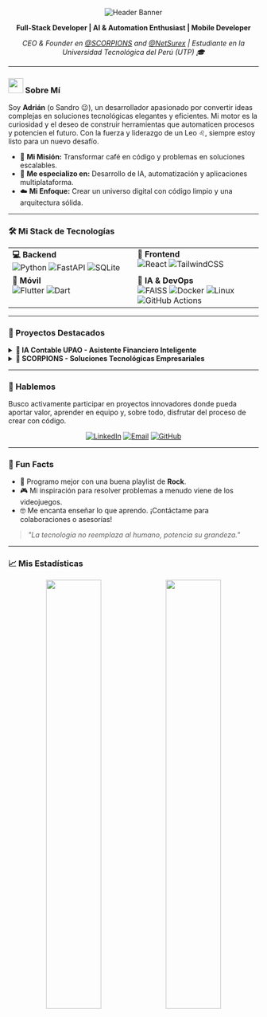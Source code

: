 <p align="center">
  <img src="https://capsule-render.vercel.app/api?type=waving&color=0:d4fc90,100:96e6a1&height=220&section=header&text=¡Hola!%20Soy%20Adrián%20Ruiz%20Carreño%20%F0%9F%A4%96&fontSize=45&fontAlign=center&fontColor=0F5559" alt="Header Banner"/>
</p>

<div align="center">

**Full-Stack Developer | AI & Automation Enthusiast | Mobile Developer**

*CEO & Founder en [@SCORPIONS](https://github.com/SCORPIONS-DEV-INC) and [@NetSurex](*) | Estudiante en la Universidad Tecnológica del Perú (UTP) 🎓*

</div>

---

### <img src="https://media.giphy.com/media/iY8CRBdQXgYmLCSGqO/giphy.gif" width="30px"> Sobre Mí

Soy **Adrián** (o Sandro 😉), un desarrollador apasionado por convertir ideas complejas en soluciones tecnológicas elegantes y eficientes. Mi motor es la curiosidad y el deseo de construir herramientas que automaticen procesos y potencien el futuro. Con la fuerza y liderazgo de un Leo ♌, siempre estoy listo para un nuevo desafío.

- 🚀 **Mi Misión:** Transformar café en código y problemas en soluciones escalables.
- 🤖 **Me especializo en:** Desarrollo de IA, automatización y aplicaciones multiplataforma.
- ☁️ **Mi Enfoque:** Crear un universo digital con código limpio y una arquitectura sólida.

---

### 🛠️ Mi Stack de Tecnologías

<table>
  <tr>
    <td valign="top" width="50%">
      <strong>💻 Backend</strong><br>
      <img src="https://img.shields.io/badge/-Python-333?style=for-the-badge&logo=python" alt="Python">
      <img src="https://img.shields.io/badge/-FastAPI-333?style=for-the-badge&logo=fastapi" alt="FastAPI">
      <img src="https://img.shields.io/badge/-SQLite-333?style=for-the-badge&logo=sqlite" alt="SQLite">
    </td>
    <td valign="top" width="50%">
      <strong>🎨 Frontend</strong><br>
      <img src="https://img.shields.io/badge/-React-333?style=for-the-badge&logo=react" alt="React">
      <img src="https://img.shields.io/badge/-TailwindCSS-333?style=for-the-badge&logo=tailwindcss" alt="TailwindCSS">
    </td>
  </tr>
  <tr>
    <td valign="top" width="50%">
      <strong>📱 Móvil</strong><br>
      <img src="https://img.shields.io/badge/-Flutter-333?style=for-the-badge&logo=flutter" alt="Flutter">
      <img src="https://img.shields.io/badge/-Dart-333?style=for-the-badge&logo=dart" alt="Dart">
    </td>
    <td valign="top" width="50%">
      <strong>🧠 IA & DevOps</strong><br>
      <img src="https://img.shields.io/badge/-FAISS-333?style=for-the-badge" alt="FAISS">
      <img src="https://img.shields.io/badge/-Docker-333?style=for-the-badge&logo=docker" alt="Docker">
      <img src="https://img.shields.io/badge/-Linux-333?style=for-the-badge&logo=linux" alt="Linux">
      <img src="https://img.shields.io/badge/-GitHub%20Actions-333?style=for-the-badge&logo=githubactions" alt="GitHub Actions">
    </td>
  </tr>
</table>

---

### 🚀 Proyectos Destacados

<details>
<summary><strong>🤖 IA Contable UPAO - Asistente Financiero Inteligente</strong></summary>
<br>
<p>Asistente de IA para contabilidad y finanzas que optimiza la toma de decisiones. Incluye procesamiento inteligente de documentos (RAG), chat con GPT-4o, análisis financiero y automatización de asientos contables para mejorar la eficiencia operativa.</p>
<p>
  <strong>Tecnologías:</strong>
  <img src="https://img.shields.io/badge/-FastAPI-333?style=flat&logo=fastapi" alt="FastAPI">
  <img src="https://img.shields.io/badge/-React-333?style=flat&logo=react" alt="React">
  <img src="https://img.shields.io/badge/-FAISS-333?style=flat" alt="FAISS">
  <img src="https://img.shields.io/badge/-OpenAI-333?style=flat&logo=openai" alt="OpenAI">
</p>
<a href="https://iacontable.systempiura.com/"><strong>🔗 Ver proyecto en vivo</strong></a>
<br>
</details>

<details>
<summary><strong>🦂 SCORPIONS - Soluciones Tecnológicas Empresariales</strong></summary>
<br>
<p>Mi emprendimiento enfocado en ofrecer soluciones tecnológicas a medida. Desarrollamos software empresarial, automatizamos procesos y creamos herramientas que impulsan el crecimiento de nuestros clientes.</p>
<p>
  <strong>Tecnologías:</strong>
  <img src="https://img.shields.io/badge/-Python-333?style=flat&logo=python" alt="Python">
  <img src="https://img.shields.io/badge/-Flutter-333?style=flat&logo=flutter" alt="Flutter">
  <img src="https://img.shields.io/badge/-Docker-333?style=flat&logo=docker" alt="Docker">
</p>
<a href="https://github.com/SCORPIONS-DEV-INC"><strong>🔗 Ver GitHub de la organización</strong></a>
<br>
<a href="https://scorpions-v1-0-f.vercel.app/"><strong>🌐 Visitar la página web</strong></a>
<br>
</details>

---

### 🤝 Hablemos

Busco activamente participar en proyectos innovadores donde pueda aportar valor, aprender en equipo y, sobre todo, disfrutar del proceso de crear con código.

<p align="center">
  <a href="https://www.linkedin.com/in/adrianalejandroruiz/"><img src="https://img.shields.io/badge/-LinkedIn-0077b5?style=for-the-badge&logo=linkedin" alt="LinkedIn"></a>
  <a href="mailto:adrianalejandroruiz13@gmail.com"><img src="https://img.shields.io/badge/-Email-c14438?style=for-the-badge&logo=gmail" alt="Email"></a>
  <a href="https://github.com/AdrianRuizC"><img src="https://img.shields.io/badge/-GitHub-333?style=for-the-badge&logo=github" alt="GitHub"></a>
</p>

---

### 🧠 Fun Facts

- 🎸 Programo mejor con una buena playlist de **Rock**.
- 🎮 Mi inspiración para resolver problemas a menudo viene de los videojuegos.
- 🤓 Me encanta enseñar lo que aprendo. ¡Contáctame para colaboraciones o asesorías!

> *"La tecnología no reemplaza al humano, potencia su grandeza."*

---

### 📈 Mis Estadísticas

<div align="center">
  <img src="https://github-readme-stats.vercel.app/api?username=AdrianRuizC&show_icons=true&theme=tokyonight&hide_border=true&count_private=true" width="47%" />
  <img src="https://github-readme-streak-stats.herokuapp.com/?user=AdrianRuizC&theme=tokyonight&hide_border=true" width="47%" />
</div>

